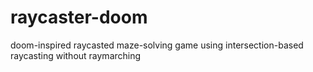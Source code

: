 # raycaster-doom
doom-inspired raycasted maze-solving game using intersection-based raycasting without raymarching
